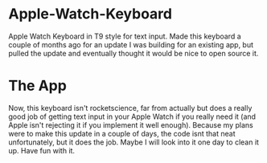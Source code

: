 # Apple-Watch-Keyboard
Apple Watch Keyboard in T9 style for text input. Made this keyboard a couple of months ago for an update I was building for an existing app, but pulled the update and eventually thought it would be nice to open source it. 

# The App

Now, this keyboard isn't rocketscience, far from actually but does a really good job of getting text input in your Apple Watch if you really need it (and Apple isn't rejecting it if you implement it well enough). Because my plans were to make this update in a couple of days, the code isnt that neat unfortunately, but it does the job. Maybe I will look into it one day to clean it up. Have fun with it.
